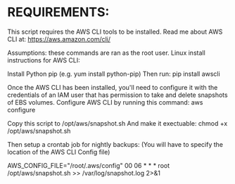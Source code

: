 # REQUIREMENTS:
This script requires the AWS CLI tools to be installed.
Read me about AWS CLI at: https://aws.amazon.com/cli/

Assumptions: these commands are ran as the root user.
Linux install instructions for AWS CLI:

Install Python pip (e.g. yum install python-pip) 
Then run: pip install awscli

Once the AWS CLI has been installed, you'll need to configure it with the credentials of an IAM user that has permission to take and delete snapshots of EBS volumes.
Configure AWS CLI by running this command:
        aws configure

Copy this script to /opt/aws/snapshot.sh
And make it exectuable: chmod +x /opt/aws/snapshot.sh

Then setup a crontab job for nightly backups:
(You will have to specify the location of the AWS CLI Config file)

AWS_CONFIG_FILE="/root/.aws/config"
00 06 * * *     root    /opt/aws/snapshot.sh >> /var/log/snapshot.log 2>&1
